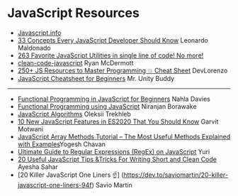 # JavaScript Resources

- [Javascript.info](https://javascript.info)
- [33 Concepts Every JavaScript Developer Should Know](https://github.com/leonardomso/33-js-concepts) Leonardo Maldonado
- [263 Favorite JavaScript Utilities in single line of code! No more!](https://1loc.dev)
- [clean-code-javascript](https://github.com/ryanmcdermott/clean-code-javascript) Ryan McDermott
- [250+ JS Resources to Master Programming 💥 Cheat Sheet](https://dev.to/worldindev/200-js-resources-to-master-programming-3aj6) DevLorenzo
- [JavaScript Cheatsheet for Beginners](https://dev.to/unitybuddy/javascript-cheatsheet-for-beginners-3330) Mr. Unity Buddy

* * *
-  [Functional Programming in JavaScript for Beginners](https://www.freecodecamp.org/news/functional-programming-in-javascript-for-beginners/) Nahla Davies
-  [Functional Programming using JavaScript](https://blog.niranjanborawake.in/functional-programming-using-javascript?source=newsletter) Niranjan Borawake
-  [JavaScript Algorithms](https://github.com/trekhleb/javascript-algorithms) Oleksii Trekhleb
-  [10 New JavaScript Features in ES2020 That You Should Know](https://dev.to/worldindev/10-new-javascript-features-in-es2020-that-you-should-know-3ohf) Garvit Motwani
- [JavaScript Array Methods Tutorial – The Most Useful Methods Explained with Examples](https://www.freecodecamp.org/news/complete-introduction-to-the-most-useful-javascript-array-methods/)Yogesh Chavan
- [Ultimate Guide to Regular Expressions (RegEx) on JavaScript](https://yuricodesbot.hashnode.dev/ultimate-guide-to-regular-expressions-regex-on-javascript?source=newsletter) Yuri
- [20 Useful JavaScript Tips &Tricks For Writing Short and Clean Code](https://thecodingcompany.hashnode.dev/20-useful-javascript-tips-andtricks-for-writing-short-and-clean-code?source=newsletter) Ayesha Sahar
- [20 Killer JavaScript One Liners ☝️] (https://dev.to/saviomartin/20-killer-javascript-one-liners-94f) Savio Martin

